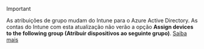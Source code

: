 >[!Important]
>As atribuições de grupo mudam do Intune para o Azure Active Directory. As contas do Intune com esta atualização não verão a opção **Assign devices to the following group (Atribuir dispositivos ao seguinte grupo)**. [Saiba mais](/intune/deploy-use/ios-device-enrollment-program-in-microsoft-intune#changes-to-intune-group-assignments)


<!--HONumber=Dec16_HO2-->


